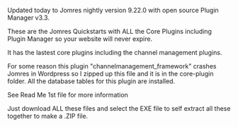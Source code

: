 Updated today to Jomres nightly version 9.22.0 with open source Plugin Manager v3.3.

These are the Jomres Quickstarts with ALL the Core Plugins including Plugin Manager so your website will never expire.

It has the lastest core plugins including the channel management plugins.

For some reason this plugin "channelmanagement_framework" crashes Jomres in Wordpress so I zipped up this file and it is in the core-plugin folder. All the database tables for this plugin are installed. 

See Read Me 1st file for more information

Just download ALL these files and select the EXE file to self extract all these together to make a .ZIP file.
